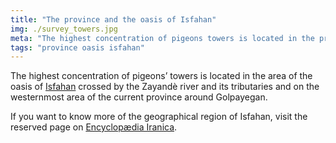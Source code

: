 ```yaml
---
title: "The province and the oasis of Isfahan"
img: ./survey_towers.jpg
meta: "The highest concentration of pigeons towers is located in the province of Isfahan in the area of the oasis of Isfahan and around Golpayegan."
tags: "province oasis isfahan"
---
```


The highest concentration of pigeons’ towers is located in the area of the oasis of [Isfahan](https://www.iranicaonline.org/articles/isfahan) crossed by the Zayandè river and its tributaries and on the westernmost area of the current province around Golpayegan.

If you want to know more of the geographical region of Isfahan, visit the reserved page on [Encyclopædia Iranica](https://iranicaonline.org/articles/isfahan-i-geography).